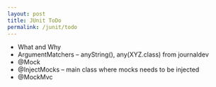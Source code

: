 ```yaml
---
layout: post
title: JUnit ToDo
permalink: /junit/todo
---
```


- What and Why
- ArgumentMatchers – anyString(), any(XYZ.class)          from journaldev
- @Mock
- @InjectMocks – main class where mocks needs to be injected
- @MockMvc